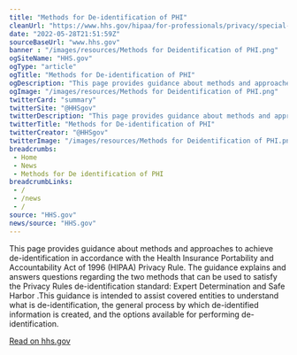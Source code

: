 ```yaml
--- 
title: "Methods for De-identification of PHI"
cleanUrl: "https://www.hhs.gov/hipaa/for-professionals/privacy/special-topics/de-identification/index.html"
date: "2022-05-28T21:51:59Z"
sourceBaseUrl: "www.hhs.gov"
banner : "/images/resources/Methods for Deidentification of PHI.png"
ogSiteName: "HHS.gov"
ogType: "article"
ogTitle: "Methods for De-identification of PHI"
ogDescription: "This page provides guidance about methods and approaches to achieve de-identification in accordance with the Health Insurance Portability and Accountability Act of 1996 (HIPAA) Privacy Rule. The guidance explains and answers questions regarding the two methods that can be used to satisfy the Privacy Rules de-identification standard: Expert Determination and Safe Harbor .This guidance is intended to assist covered entities to understand what is de-identification, the general process by which de-identified information is created, and the options available for performing de-identification."
ogImage: "/images/resources/Methods for Deidentification of PHI.png"
twitterCard: "summary"
twitterSite: "@HHSgov"
twitterDescription: "This page provides guidance about methods and approaches to achieve de-identification in accordance with the Health Insurance Portability and Accountability Act of 1996 (HIPAA) Privacy Rule. The guidance explains and answers questions regarding the two methods that can be used to satisfy the Privacy Rules de-identification standard: Expert Determination and Safe Harbor .This guidance is intended to assist covered entities to understand what is de-identification, the general process by which de-identified information is created, and the options available for performing de-identification."
twitterTitle: "Methods for De-identification of PHI"
twitterCreator: "@HHSgov"
twitterImage: "/images/resources/Methods for Deidentification of PHI.png"
breadcrumbs:
 - Home
 - News
 - Methods for De identification of PHI
breadcrumbLinks:
 - / 
 - /news
 - / 
source: "HHS.gov"
news/source: "HHS.gov"
---
```

This page provides guidance about methods and approaches to achieve de-identification in accordance with the Health Insurance Portability and Accountability Act of 1996 (HIPAA) Privacy Rule. The guidance explains and answers questions regarding the two methods that can be used to satisfy the Privacy Rules de-identification standard: Expert Determination and Safe Harbor .This guidance is intended to assist covered entities to understand what is de-identification, the general process by which de-identified information is created, and the options available for performing de-identification.  
  
[Read on hhs.gov](https://www.hhs.gov/hipaa/for-professionals/privacy/special-topics/de-identification/index.html)

